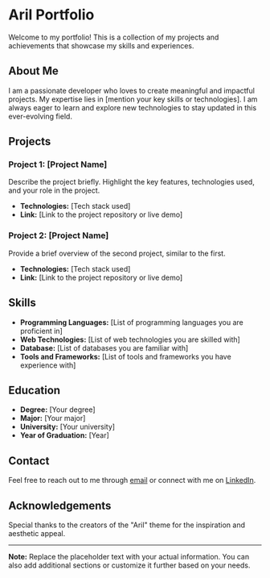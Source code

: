 # Aril Portfolio

Welcome to my portfolio! This is a collection of my projects and achievements that showcase my skills and experiences.

## About Me

I am a passionate developer who loves to create meaningful and impactful projects. My expertise lies in [mention your key skills or technologies]. I am always eager to learn and explore new technologies to stay updated in this ever-evolving field.

## Projects

### Project 1: [Project Name]

Describe the project briefly. Highlight the key features, technologies used, and your role in the project.

- **Technologies:** [Tech stack used]
- **Link:** [Link to the project repository or live demo]

### Project 2: [Project Name]

Provide a brief overview of the second project, similar to the first.

- **Technologies:** [Tech stack used]
- **Link:** [Link to the project repository or live demo]

## Skills

- **Programming Languages:** [List of programming languages you are proficient in]
- **Web Technologies:** [List of web technologies you are skilled with]
- **Database:** [List of databases you are familiar with]
- **Tools and Frameworks:** [List of tools and frameworks you have experience with]

## Education

- **Degree:** [Your degree]
- **Major:** [Your major]
- **University:** [Your university]
- **Year of Graduation:** [Year]

## Contact

Feel free to reach out to me through [email](mailto:your.email@example.com) or connect with me on [LinkedIn](https://www.linkedin.com/in/your-linkedin-profile/).

## Acknowledgements

Special thanks to the creators of the "Aril" theme for the inspiration and aesthetic appeal.

---

**Note:** Replace the placeholder text with your actual information. You can also add additional sections or customize it further based on your needs.
